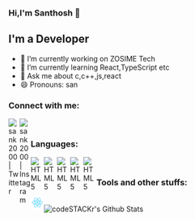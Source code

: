 ### Hi,I'm Santhosh 👋

## I'm a Developer



- 🔭 I’m currently working on ZOSIME Tech
- 🌱 I’m currently learning React,TypeScript etc
- 💬 Ask me about c,c++,js,react
- 😄 Pronouns: san

### Connect with me:

[<img align="left" alt="sank2000 | Twitter" width="22px" src="https://cdn.jsdelivr.net/npm/simple-icons@v3/icons/twitter.svg" />][twitter]
[<img align="left" alt="sank2000 | Instagram" width="22px" src="https://cdn.jsdelivr.net/npm/simple-icons@v3/icons/instagram.svg" />][instagram]

<br />

### Languages:

<img align="left" alt="HTML5" width="26px" src="https://raw.githubusercontent.com/sank2000/Tech-stuffs/master/PNG/javascript.png" />
<img align="left" alt="HTML5" width="26px" src="https://raw.githubusercontent.com/sank2000/Tech-stuffs/master/PNG/html5.png" />
<img align="left" alt="HTML5" width="26px" src="https://raw.githubusercontent.com/sank2000/Tech-stuffs/master/PNG/c.png" />
<img align="left" alt="HTML5" width="26px" src="https://raw.githubusercontent.com/sank2000/Tech-stuffs/master/PNG/cplusplus.png" />
<img align="left" alt="HTML5" width="26px" src="https://raw.githubusercontent.com/sank2000/Tech-stuffs/master/PNG/python.png" />




<br />

### Tools and other stuffs:

<img align="left" alt="React" width="26px" src="https://raw.githubusercontent.com/github/explore/80688e429a7d4ef2fca1e82350fe8e3517d3494d/topics/react/react.png" />


<br />

<img align="left" alt="codeSTACKr's Github Stats" src="https://github-readme-stats.codestackr.vercel.app/api?username=sank2000&show_icons=true&hide_border=true" />


[twitter]: https://twitter.com/santhoshvelr
[instagram]: https://instagram.com/santhoshvelr
